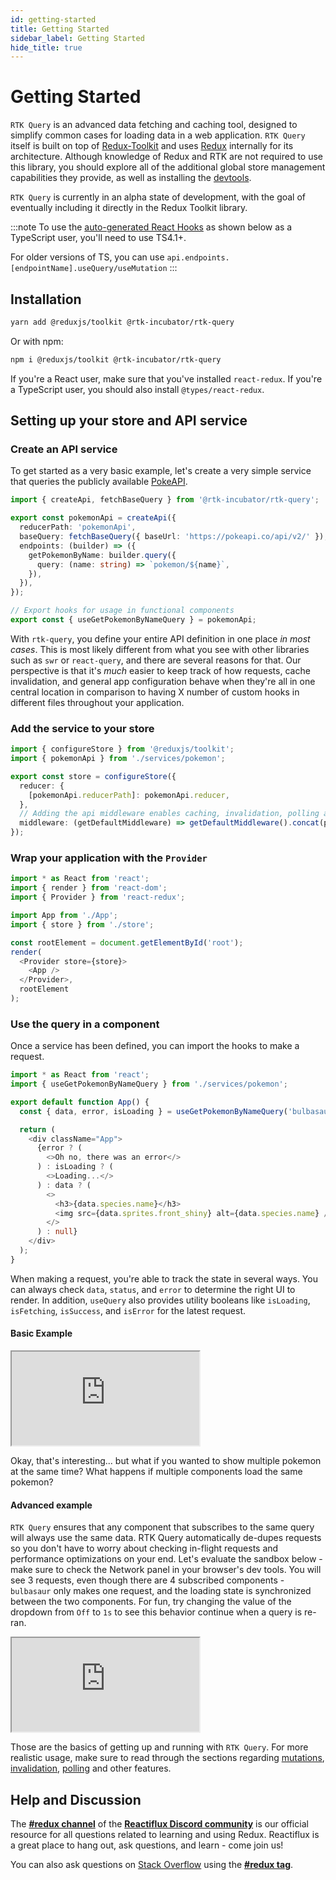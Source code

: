 ```yaml
---
id: getting-started
title: Getting Started
sidebar_label: Getting Started
hide_title: true
---
```


# Getting Started

`RTK Query` is an advanced data fetching and caching tool, designed to simplify common cases for loading data in a web application. `RTK Query` itself is built on top of [Redux-Toolkit](https://redux-toolkit.js.org/) and uses [Redux](https://redux.js.org/) internally for its architecture. Although knowledge of Redux and RTK are not required to use this library, you should explore all of the additional global store management capabilities they provide, as well as installing the [devtools](https://github.com/reduxjs/redux-devtools).

`RTK Query` is currently in an alpha state of development, with the goal of eventually including it directly in the Redux Toolkit library.

:::note
To use the [auto-generated React Hooks](../api/createApi#auto-generated-hooks) as shown below as a TypeScript user, you'll need to use TS4.1+.

For older versions of TS, you can use `api.endpoints.[endpointName].useQuery/useMutation`
:::

## Installation

```sh
yarn add @reduxjs/toolkit @rtk-incubator/rtk-query
```

Or with npm:

```sh
npm i @reduxjs/toolkit @rtk-incubator/rtk-query
```

If you're a React user, make sure that you've installed `react-redux`. If you're a TypeScript user, you should also install `@types/react-redux`.

## Setting up your store and API service

### Create an API service

To get started as a very basic example, let's create a very simple service that queries the publicly available [PokeAPI](https://pokeapi.co/).

```ts title="src/services/pokemon.ts"
import { createApi, fetchBaseQuery } from '@rtk-incubator/rtk-query';

export const pokemonApi = createApi({
  reducerPath: 'pokemonApi',
  baseQuery: fetchBaseQuery({ baseUrl: 'https://pokeapi.co/api/v2/' }),
  endpoints: (builder) => ({
    getPokemonByName: builder.query({
      query: (name: string) => `pokemon/${name}`,
    }),
  }),
});

// Export hooks for usage in functional components
export const { useGetPokemonByNameQuery } = pokemonApi;
```

With `rtk-query`, you define your entire API definition in one place _in most cases_. This is most likely different from what you see with other libraries such as `swr` or `react-query`, and there are several reasons for that. Our perspective is that it's _much_ easier to keep track of how requests, cache invalidation, and general app configuration behave when they're all in one central location in comparison to having X number of custom hooks in different files throughout your application.

### Add the service to your store

```ts title="src/store.ts"
import { configureStore } from '@reduxjs/toolkit';
import { pokemonApi } from './services/pokemon';

export const store = configureStore({
  reducer: {
    [pokemonApi.reducerPath]: pokemonApi.reducer,
  },
  // Adding the api middleware enables caching, invalidation, polling and other features of `rtk-query`.
  middleware: (getDefaultMiddleware) => getDefaultMiddleware().concat(pokemonApi.middleware),
});
```

### Wrap your application with the `Provider`

```ts title="src/index.tsx"
import * as React from 'react';
import { render } from 'react-dom';
import { Provider } from 'react-redux';

import App from './App';
import { store } from './store';

const rootElement = document.getElementById('root');
render(
  <Provider store={store}>
    <App />
  </Provider>,
  rootElement
);
```

### Use the query in a component

Once a service has been defined, you can import the hooks to make a request.

```ts title="src/App.tsx"
import * as React from 'react';
import { useGetPokemonByNameQuery } from './services/pokemon';

export default function App() {
  const { data, error, isLoading } = useGetPokemonByNameQuery('bulbasaur');

  return (
    <div className="App">
      {error ? (
        <>Oh no, there was an error</>
      ) : isLoading ? (
        <>Loading...</>
      ) : data ? (
        <>
          <h3>{data.species.name}</h3>
          <img src={data.sprites.front_shiny} alt={data.species.name} />
        </>
      ) : null}
    </div>
  );
}
```

When making a request, you're able to track the state in several ways. You can always check `data`, `status`, and `error` to determine the right UI to render. In addition, `useQuery` also provides utility booleans like `isLoading`, `isFetching`, `isSuccess`, and `isError` for the latest request.

#### Basic Example

<iframe
  src="https://codesandbox.io/embed/getting-started-basic-17n8h?fontsize=12&hidenavigation=1&theme=dark"
  style={{ width: '100%', height: '500px', border: 0, borderRadius: '4px', overflow: 'hidden' }}
  title="rtk-query-getting-started-basic"
  allow="geolocation; microphone; camera; midi; vr; accelerometer; gyroscope; payment; ambient-light-sensor; encrypted-media; usb"
  sandbox="allow-modals allow-forms allow-popups allow-scripts allow-same-origin"
></iframe>

Okay, that's interesting... but what if you wanted to show multiple pokemon at the same time? What happens if multiple components load the same pokemon?

#### Advanced example

`RTK Query` ensures that any component that subscribes to the same query will always use the same data. RTK Query automatically de-dupes requests so you don't have to worry about checking in-flight requests and performance optimizations on your end. Let's evaluate the sandbox below - make sure to check the Network panel in your browser's dev tools. You will see 3 requests, even though there are 4 subscribed components - `bulbasaur` only makes one request, and the loading state is synchronized between the two components. For fun, try changing the value of the dropdown from `Off` to `1s` to see this behavior continue when a query is re-ran.

<iframe
  src="https://codesandbox.io/embed/getting-started-advanced-8tx2b?file=/src/App.tsx?fontsize=12&hidenavigation=1&theme=dark"
  style={{ width: '100%', height: '600px', border: 0, borderRadius: '4px', overflow: 'hidden' }}
  title="rtk-query-getting-started-advanced"
  allow="geolocation; microphone; camera; midi; vr; accelerometer; gyroscope; payment; ambient-light-sensor; encrypted-media; usb"
  sandbox="allow-modals allow-forms allow-popups allow-scripts allow-same-origin"
></iframe>

Those are the basics of getting up and running with `RTK Query`. For more realistic usage, make sure to read through the sections regarding [mutations](../concepts/mutations), [invalidation](../concepts/mutations#advanced-mutations-with-revalidation), [polling](../concepts/polling) and other features.

## Help and Discussion

The **[#redux channel](https://discord.gg/reactiflux)** of the **[Reactiflux Discord community](http://www.reactiflux.com)** is our official resource for all questions related to learning and using Redux. Reactiflux is a great place to hang out, ask questions, and learn - come join us!

You can also ask questions on [Stack Overflow](https://stackoverflow.com) using the **[#redux tag](https://stackoverflow.com/questions/tagged/redux)**.
